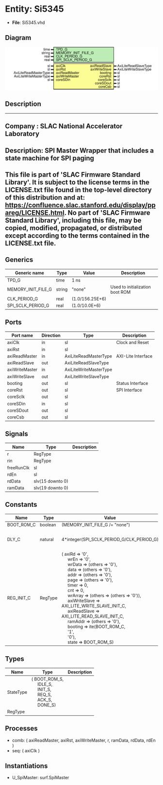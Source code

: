 # Entity: Si5345

- **File**: Si5345.vhd
## Diagram

![Diagram](Si5345.svg "Diagram")
## Description

-----------------------------------------------------------------------------
 Company    : SLAC National Accelerator Laboratory
-----------------------------------------------------------------------------
 Description: SPI Master Wrapper that includes a state machine for SPI paging
-----------------------------------------------------------------------------
 This file is part of 'SLAC Firmware Standard Library'.
 It is subject to the license terms in the LICENSE.txt file found in the
 top-level directory of this distribution and at:
    https://confluence.slac.stanford.edu/display/ppareg/LICENSE.html.
 No part of 'SLAC Firmware Standard Library', including this file,
 may be copied, modified, propagated, or distributed except according to
 the terms contained in the LICENSE.txt file.
-----------------------------------------------------------------------------
## Generics

| Generic name       | Type   | Value           | Description                      |
| ------------------ | ------ | --------------- | -------------------------------- |
| TPD_G              | time   | 1 ns            |                                  |
| MEMORY_INIT_FILE_G | string | "none"          |  Used to initialization boot ROM |
| CLK_PERIOD_G       | real   | (1.0/156.25E+6) |                                  |
| SPI_SCLK_PERIOD_G  | real   | (1.0/10.0E+6)   |                                  |
## Ports

| Port name      | Direction | Type                   | Description        |
| -------------- | --------- | ---------------------- | ------------------ |
| axiClk         | in        | sl                     | Clock and Reset    |
| axiRst         | in        | sl                     |                    |
| axiReadMaster  | in        | AxiLiteReadMasterType  | AXI-Lite Interface |
| axiReadSlave   | out       | AxiLiteReadSlaveType   |                    |
| axiWriteMaster | in        | AxiLiteWriteMasterType |                    |
| axiWriteSlave  | out       | AxiLiteWriteSlaveType  |                    |
| booting        | out       | sl                     | Status Interface   |
| coreRst        | out       | sl                     | SPI Interface      |
| coreSclk       | out       | sl                     |                    |
| coreSDin       | in        | sl                     |                    |
| coreSDout      | out       | sl                     |                    |
| coreCsb        | out       | sl                     |                    |
## Signals

| Name       | Type             | Description |
| ---------- | ---------------- | ----------- |
| r          | RegType          |             |
| rin        | RegType          |             |
| freeRunClk | sl               |             |
| rdEn       | sl               |             |
| rdData     | slv(15 downto 0) |             |
| ramData    | slv(19 downto 0) |             |
## Constants

| Name       | Type    | Value                                                                                                                                                                                                                                                                                                                                                                                                                                                                                                                                                                                                                                                                                                                                                                                                                                                                                                                                                                                                                                                                                                                              | Description                         |
| ---------- | ------- | ---------------------------------------------------------------------------------------------------------------------------------------------------------------------------------------------------------------------------------------------------------------------------------------------------------------------------------------------------------------------------------------------------------------------------------------------------------------------------------------------------------------------------------------------------------------------------------------------------------------------------------------------------------------------------------------------------------------------------------------------------------------------------------------------------------------------------------------------------------------------------------------------------------------------------------------------------------------------------------------------------------------------------------------------------------------------------------------------------------------------------------- | ----------------------------------- |
| BOOT_ROM_C | boolean |  (MEMORY_INIT_FILE_G /= "none")                                                                                                                                                                                                                                                                                                                                                                                                                                                                                                                                                                                                                                                                                                                                                                                                                                                                                                                                                                                                                                                                                                    |                                     |
| DLY_C      | natural |  4*integer(SPI_SCLK_PERIOD_G/CLK_PERIOD_G)                                                                                                                                                                                                                                                                                                                                                                                                                                                                                                                                                                                                                                                                                                                                                                                                                                                                                                                                                                                                                                                                                         |  >= 2 SCLK delay between SPI cycles |
| REG_INIT_C | RegType |  (       axiRd         => '0',<br><span style="padding-left:20px">       wrEn          => '0',<br><span style="padding-left:20px">       wrData        => (others => '0'),<br><span style="padding-left:20px">       data          => (others => '0'),<br><span style="padding-left:20px">       addr          => (others => '0'),<br><span style="padding-left:20px">       page          => (others => '0'),<br><span style="padding-left:20px">       timer         => 0,<br><span style="padding-left:20px">       cnt           => 0,<br><span style="padding-left:20px">       wrArray       => (others => (others => '0')),<br><span style="padding-left:20px">       axiWriteSlave => AXI_LITE_WRITE_SLAVE_INIT_C,<br><span style="padding-left:20px">       axiReadSlave  => AXI_LITE_READ_SLAVE_INIT_C,<br><span style="padding-left:20px">       ramAddr       => (others => '0'),<br><span style="padding-left:20px">       booting       => ite(BOOT_ROM_C,<br><span style="padding-left:20px"> '1',<br><span style="padding-left:20px"> '0'),<br><span style="padding-left:20px">       state         => BOOT_ROM_S) |                                     |
## Types

| Name      | Type                                                                                                                                                                                                                                     | Description |
| --------- | ---------------------------------------------------------------------------------------------------------------------------------------------------------------------------------------------------------------------------------------- | ----------- |
| StateType | ( BOOT_ROM_S,<br><span style="padding-left:20px"> IDLE_S,<br><span style="padding-left:20px"> INIT_S,<br><span style="padding-left:20px"> REQ_S,<br><span style="padding-left:20px"> ACK_S,<br><span style="padding-left:20px"> DONE_S)  |             |
| RegType   |                                                                                                                                                                                                                                          |             |
## Processes
- comb: ( axiReadMaster, axiRst, axiWriteMaster, r, ramData, rdData,
                   rdEn )
- seq: ( axiClk )
## Instantiations

- U_SpiMaster: surf.SpiMaster
